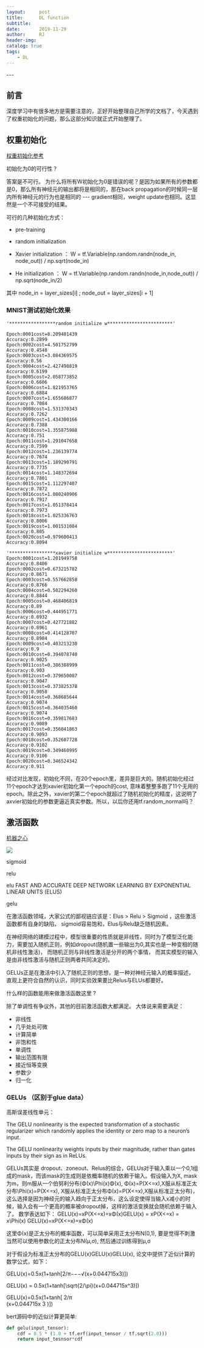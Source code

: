 ```yaml
---
layout:     post
title:      DL function
subtitle:   
date:       2019-11-29
author:     RJ
header-img: 
catalog: true
tags:
    - DL
---
```

<p id = "build"></p>
---

## 前言 
深度学习中有很多地方是需要注意的，正好开始整理自己所学的文档了，今天遇到了权重初始化的问题，那么这部分知识就正式开始整理了。

## 权重初始化
[权重初始化参考](https://zhuanlan.zhihu.com/p/25110150)

初始化为0的可行性？

答案是不可行。 为什么将所有W初始化为0是错误的呢？是因为如果所有的参数都是0，那么所有神经元的输出都将是相同的，那在back propagation的时候同一层内所有神经元的行为也是相同的 --- gradient相同，weight update也相同。这显然是一个不可接受的结果。

可行的几种初始化方式：
- pre-training 
- random initialization 
- Xavier initialization ：  W = tf.Variable(np.random.randn(node_in, node_out)) / np.sqrt(node_in)

- He initialization    ：   W = tf.Variable(np.random.randn(node_in,node_out)) / np.sqrt(node_in/2)

其中    node_in = layer_sizes[i]  ; node_out = layer_sizes[i + 1]


### MNIST测试初始化效果

```
'*****************random initialize w************************'

Epoch:0001cost=8.209401439
Accuracy:0.2899
Epoch:0002cost=4.501752799
Accuracy:0.4548
Epoch:0003cost=3.084369575
Accuracy:0.56
Epoch:0004cost=2.427498819
Accuracy:0.6199
Epoch:0005cost=2.058773852
Accuracy:0.6606
Epoch:0006cost=1.821953765
Accuracy:0.6884
Epoch:0007cost=1.655686877
Accuracy:0.7084
Epoch:0008cost=1.531370343
Accuracy:0.7262
Epoch:0009cost=1.434300166
Accuracy:0.7388
Epoch:0010cost=1.355875988
Accuracy:0.751
Epoch:0011cost=1.291047658
Accuracy:0.7599
Epoch:0012cost=1.236139774
Accuracy:0.7674
Epoch:0013cost=1.189290791
Accuracy:0.7735
Epoch:0014cost=1.148372694
Accuracy:0.7801
Epoch:0015cost=1.112297407
Accuracy:0.7872
Epoch:0016cost=1.080240906
Accuracy:0.7917
Epoch:0017cost=1.051378414
Accuracy:0.7973
Epoch:0018cost=1.025336763
Accuracy:0.8006
Epoch:0019cost=1.001531084
Accuracy:0.805
Epoch:0020cost=0.979600413
Accuracy:0.8094

'*****************xavier initialize w************************'
Epoch:0001cost=1.201949758
Accuracy:0.8406
Epoch:0002cost=0.673215782
Accuracy:0.8671
Epoch:0003cost=0.557662858
Accuracy:0.8766
Epoch:0004cost=0.502294260
Accuracy:0.8844
Epoch:0005cost=0.468406819
Accuracy:0.89
Epoch:0006cost=0.444951771
Accuracy:0.8932
Epoch:0007cost=0.427721882
Accuracy:0.8961
Epoch:0008cost=0.414128707
Accuracy:0.8984
Epoch:0009cost=0.403213230
Accuracy:0.9
Epoch:0010cost=0.394078740
Accuracy:0.9025
Epoch:0011cost=0.386388999
Accuracy:0.903
Epoch:0012cost=0.379650087
Accuracy:0.9047
Epoch:0013cost=0.373825378
Accuracy:0.9058
Epoch:0014cost=0.368685644
Accuracy:0.9074
Epoch:0015cost=0.364035460
Accuracy:0.9074
Epoch:0016cost=0.359817683
Accuracy:0.9089
Epoch:0017cost=0.356041863
Accuracy:0.9093
Epoch:0018cost=0.352607728
Accuracy:0.9102
Epoch:0019cost=0.349460995
Accuracy:0.9106
Epoch:0020cost=0.346524342
Accuracy:0.911
```

经过对比发现，初始化不同，在20个epoch里，差异是巨大的。随机初始化经过11个epoch才达到xavier初始化第一个epoch的cost, 意味着整整多跑了11个无用的epoch。除此之外，xavier的第二个epoch就超过了随机初始化的精度，这说明了axvier初始化的参数更逼近真实参数。所以，以后你还用tf.random_normal吗？



## 激活函数
[机器之心](https://www.jiqizhixin.com/graph/technologies/1697e627-30e7-48a6-b799-39e2338ffab5)

![](https://raw.githubusercontent.com/rejae/rejae.github.io/master/img/20191214activation.png)

sigmoid

relu

elu FAST AND ACCURATE DEEP NETWORK LEARNING BY EXPONENTIAL LINEAR UNITS (ELUS)

gelu

在激活函数领域，大家公式的鄙视链应该是：Elus > Relu > Sigmoid ，这些激活函数都有自身的缺陷， sigmoid容易饱和，Elus与Relu缺乏随机因素。

在神经网络的建模过程中，模型很重要的性质就是非线性，同时为了模型泛化能力，需要加入随机正则，例如dropout(随机置一些输出为0,其实也是一种变相的随机非线性激活)， 而随机正则与非线性激活是分开的两个事情， 而其实模型的输入是由非线性激活与随机正则两者共同决定的。

GELUs正是在激活中引入了随机正则的思想，是一种对神经元输入的概率描述，直观上更符合自然的认识，同时实验效果要比Relus与ELUs都要好。

什么样的函数能用来做激活函数这里 ?

除了单调性有争议外，其他的目前激活函数大都满足。
大体说来需要满足：
- 非线性   
- 几乎处处可微   
- 计算简单   
- 非饱和性   
- 单调性   
- 输出范围有限   
- 接近恒等变换   
- 参数少   
- 归一化


### GELUs （区别于glue data）
高斯误差线性单元：

The GELU nonlinearity is the expected transformation of a stochastic regularizer which randomly applies the identity or zero map to a neuron’s input.

The GELU nonlinearity weights inputs by their magnitude, rather than gates inputs by their sign as in ReLUs.

GELUs其实是 dropout、zoneout、Relus的综合，GELUs对于输入乘以一个0,1组成的mask，而该mask的生成则是依概率随机的依赖于输入。假设输入为X, mask为m，则m服从一个伯努利分布(Φ(x)\Phi(x)Φ(x), Φ(x)=P(X&lt;=x),X服从标准正太分布\Phi(x)=P(X&lt;=x), X服从标准正太分布Φ(x)=P(X<=x),X服从标准正太分布)，这么选择是因为神经元的输入趋向于正太分布，这么设定使得当输入x减小的时候，输入会有一个更高的概率被dropout掉，这样的激活变换就会随机依赖于输入了。
数学表达如下：
GELU(x)=xP(X&lt;=x)=xΦ(x)GELU(x) = xP(X&lt;=x) = x\Phi(x)
GELU(x)=xP(X<=x)=xΦ(x)

这里Φ(x)是正太分布的概率函数，可以简单采用正太分布N(0,1), 要是觉得不刺激当然可以使用参数化的正太分布N(μ,σ), 然后通过训练得到μ,σ

对于假设为标准正太分布的GELU(x)GELU(x)GELU(x), 论文中提供了近似计算的数学公式，如下：

GELU(x)=0.5x(1+tanh[2/π−−−√(x+0.044715x3)])

GELU(x) = 0.5x(1+tanh[\sqrt{2/\pi}(x+0.044715x^3)])

GELU(x)=0.5x(1+tanh[ 
2/π
​	
 (x+0.044715x 
3
 )])

bert源码中的近似计算更简单:

```python
def gelu(input_tensor):
	cdf = 0.5 * (1.0 + tf.erf(input_tensor / tf.sqrt(2.0)))
	return input_tesnsor*cdf

```